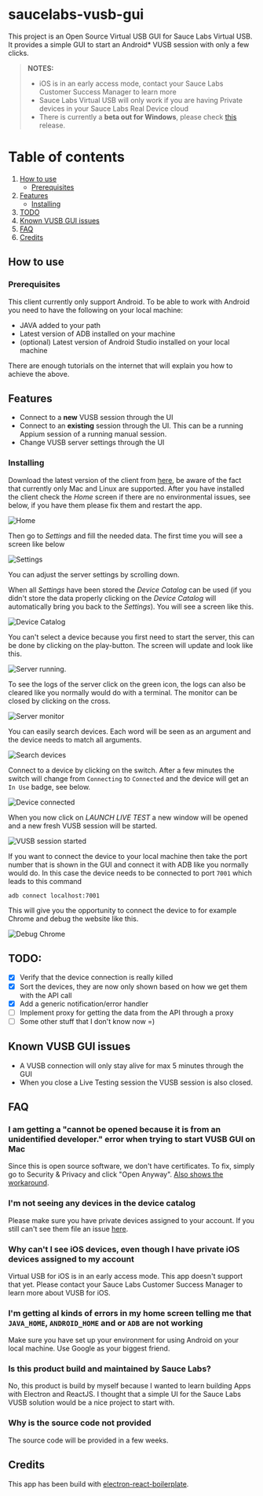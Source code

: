 # saucelabs-vusb-gui
This project is an Open Source Virtual USB GUI for Sauce Labs Virtual USB. It provides a simple GUI to start an Android* VUSB session with only a few clicks.

> **NOTES:**<br />
> - iOS is in an early access mode, contact your Sauce Labs Customer Success Manager to learn more
> - Sauce Labs Virtual USB will only work if you are having Private devices in your Sauce Labs Real Device cloud
> - There is currently a **beta out for Windows**, please check [this](https://github.com/wswebcreation/saucelabs-vusb-gui/releases/tag/0.1.2.1-win-beta) release.

# Table of contents

1. [How to use](#how-to-use)
    - [Prerequisites](#prerequisites)
1. [Features](#features)
    - [Installing](#installing)
1. [TODO](#todo)
1. [Known VUSB GUI issues](#known-vusb-gui-issues)
1. [FAQ](#faq)
1. [Credits](#credits)


## How to use
### Prerequisites
This client currently only support Android. To be able to work with Android you need to have the following on your local machine:

- JAVA added to your path
- Latest version of ADB installed on your machine
- (optional) Latest version of Android Studio installed on your local machine

There are enough tutorials on the internet that will explain you how to achieve the above.

## Features
- Connect to a **new** VUSB session through the UI
- Connect to an **existing** session through the UI. This can be a running Appium session of a running manual session.
- Change VUSB server settings through the UI
 
### Installing
Download the latest version of the client from [here](https://github.com/wswebcreation/saucelabs-vusb-gui/releases), be aware of the fact that currently only Mac and Linux are supported.
After you have installed the client check the *Home* screen if there are no environmental issues, see below, if you have them please fix them and restart the app.

![Home](./assets/home.jpg)

Then go to *Settings* and fill the needed data. The first time you will see a screen like below

![Settings](./assets/settings.jpg)

You can adjust the server settings by scrolling down.

When all *Settings* have been stored the *Device Catalog* can be used (if you didn't store the data properly clicking on the *Device Catalog* will automatically bring you back to the *Settings*).
You will see a screen like this.

![Device Catalog](./assets/device-searchbar.jpg)

You can't select a device because you first need to start the server, this can be done by clicking on the play-button. The screen will update and look like this.

![Server running](./assets/server-running.jpg).

To see the logs of the server click on the green icon, the logs can also be cleared like you normally would do with a terminal. 
The monitor can be closed by clicking on the cross.

![Server monitor](./assets/server-monitor.jpg)

You can easily search devices. Each word will be seen as an argument and the device needs to match all arguments.

![Search devices](./assets/device-search-results.jpg)

Connect to a device by clicking on the switch. After a few minutes the switch will change from `Connecting` to `Connected` and the device will get an `In Use` badge, see below.

![Device connected](./assets/device-connected.jpg)

When you now click on *LAUNCH LIVE TEST* a new window will be opened and a new fresh VUSB session will be started.

![VUSB session started](./assets/device-open-session.jpg)

If you want to connect the device to your local machine then take the port number that is shown in the GUI and connect it with ADB like you normally would do.
In this case the device needs to be connected to port `7001` which leads to this command 

    adb connect localhost:7001

This will give you the opportunity to connect the device to for example Chrome and debug the website like this.

![Debug Chrome](./assets/device-connect-to-chrome.jpg) 

## TODO:
- [x] Verify that the device connection is really killed
- [x] Sort the devices, they are now only shown based on how we get them with the API call
- [x] Add a generic notification/error handler
- [ ] Implement proxy for getting the data from the API through a proxy
- [ ] Some other stuff that I don't know now =)

## Known VUSB GUI issues
- A VUSB connection will only stay alive for max 5 minutes through the GUI
- When you close a Live Testing session the VUSB session is also closed.

## FAQ
### I am getting a "cannot be opened because it is from an unidentified developer." error when trying to start VUSB GUI on Mac
Since this is open source software, we don't have certificates. To fix, 
simply go to Security & Privacy and click "Open Anyway".
[Also shows the workaround](https://github.com/wswebcreation/saucelabs-vusb-gui/issues/1).

### I'm not seeing any devices in the device catalog
Please make sure you have private devices assigned to your account. If you still can't see them file an issue [here](https://github.com/wswebcreation/saucelabs-vusb-gui/issues).

### Why can't I see iOS devices, even though I have private iOS devices assigned to my account
Virtual USB for iOS is in an early access mode. This app doesn't support that yet. Please contact your Sauce Labs Customer Success Manager to learn more about VUSB for iOS.

### I'm getting al kinds of errors in my home screen telling me that `JAVA_HOME`, `ANDROID_HOME` and or `ADB` are not working
Make sure you have set up your environment for using Android on your local machine. Use Google as your biggest friend.

### Is this product build and maintained by Sauce Labs?
No, this product is build by myself because I wanted to learn building Apps with Electron and ReactJS. I thought that a simple UI for the Sauce Labs VUSB solution would be a nice project to start with.

### Why is the source code not provided
The source code will be provided in a few weeks.

## Credits
This app has been build with [electron-react-boilerplate](https://github.com/electron-react-boilerplate/electron-react-boilerplate).
